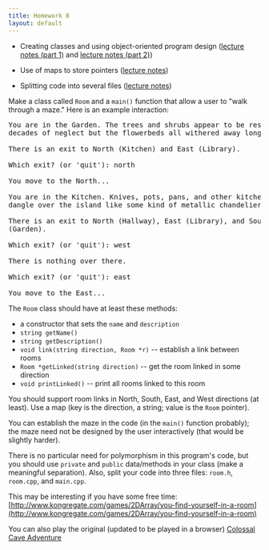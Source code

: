 ```yaml
---
title: Homework 8
layout: default
---
```


  - Creating classes and using object-oriented program design
    ([lecture notes (part 1)](/cse2122/lecture/classes-and-object-orientation.html)
    and
    [lecture notes (part 2)](/cse2122/lecture/classes-and-object-orientation-2.html))

  - Use of maps to store pointers
    ([lecture notes](/cse2122/lecture/maps-sets-etc.html))

  - Splitting code into several files
    ([lecture notes](/cse2122/lecture/splitting-code.html))

Make a class called `Room` and a `main()` function that allow a user to "walk
through a maze." Here is an example interaction:

<pre>
You are in the Garden. The trees and shrubs appear to be resilient to
decades of neglect but the flowerbeds all withered away long ago.

There is an exit to North (Kitchen) and East (Library).

Which exit? (or 'quit'): north

You move to the North...

You are in the Kitchen. Knives, pots, pans, and other kitchenware
dangle over the island like some kind of metallic chandelier.

There is an exit to North (Hallway), East (Library), and South
(Garden).

Which exit? (or 'quit'): west

There is nothing over there.

Which exit? (or 'quit'): east

You move to the East...
</pre>

The `Room` class should have at least these methods:

* a constructor that sets the `name` and `description`
* `string getName()`
* `string getDescription()`
* `void link(string direction, Room *r)` -- establish a link between rooms
* `Room *getLinked(string direction)` -- get the room linked in some direction
* `void printLinked()` -- print all rooms linked to this room

You should support room links in North, South, East, and West
directions (at least). Use a map (key is the direction, a string;
value is the `Room` pointer).

You can establish the maze in the code (in the `main()` function
probably); the maze need not be designed by the user interactively
(that would be slightly harder).

There is no particular need for polymorphism in this program's code,
but you should use `private` and `public` data/methods in your class
(make a meaningful separation). Also, split your code into three
files: `room.h`, `room.cpp`, and `main.cpp`.

This may be interesting if you have some free time:
[http://www.kongregate.com/games/2DArray/you-find-yourself-in-a-room](http://www.kongregate.com/games/2DArray/you-find-yourself-in-a-room)

You can also play the original (updated to be played in a browser)
[Colossal Cave Adventure](http://www.ifiction.org/games/playz.php?cat=&game=1&mode=html)
